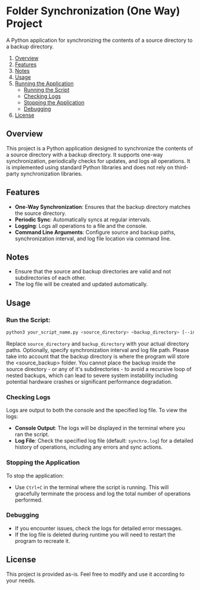 # Folder Synchronization (One Way) Project

A Python application for synchronizing the contents of a source directory to a backup directory.

1. [Overview](#overview)
2. [Features](#features)
3. [Notes](#notes)
4. [Usage](#usage)
5. [Running the Application](#running-the-application)
   - [Running the Script](#running-the-script)
   - [Checking Logs](#checking-logs)
   - [Stopping the Application](#stopping-the-application)
   - [Debugging](#debugging)
6. [License](#license)

## Overview

This project is a Python application designed to synchronize the contents of a source directory with a backup directory. It supports one-way synchronization, periodically checks for updates, and logs all operations. It is implemented using standard Python libraries and does not rely on third-party synchronization libraries.

## Features

- **One-Way Synchronization**: Ensures that the backup directory matches the source directory.
- **Periodic Sync**: Automatically syncs at regular intervals.
- **Logging**: Logs all operations to a file and the console.
- **Command Line Arguments**: Configure source and backup paths, synchronization interval, and log file location via command line.

## Notes

- Ensure that the source and backup directories are valid and not subdirectories of each other.
- The log file will be created and updated automatically.

## Usage

### **Run the Script**:
   ```bash
   python3 your_script_name.py <source_directory> <backup_directory> [--interval <seconds>] [--log <log_file>]
   ```
Replace `source_directory` and `backup_directory` with your actual directory paths. Optionally, specify synchronization interval and log file path. Please take into account that the backup directory is where the program will store the <source_backup> folder. You cannot place the backup inside the source directory - or any of it's subdirectories - to avoid a recursive loop of nested backups, which can lead to severe system instability including potential hardware crashes or significant performance degradation.

### **Checking Logs**

   Logs are output to both the console and the specified log file. To view the logs:
   - **Console Output**: The logs will be displayed in the terminal where you ran the script.
   - **Log File**: Check the specified log file (default: `synchro.log`) for a detailed history of operations, including any errors and sync actions.

### **Stopping the Application**

   To stop the application:
   - Use `Ctrl+C` in the terminal where the script is running. This will gracefully terminate the process and log the total number of operations performed.

### **Debugging**

   - If you encounter issues, check the logs for detailed error messages.
   - If the log file is deleted during runtime you will need to restart the program to recreate it.

## License

   This project is provided as-is. Feel free to modify and use it according to your needs.
